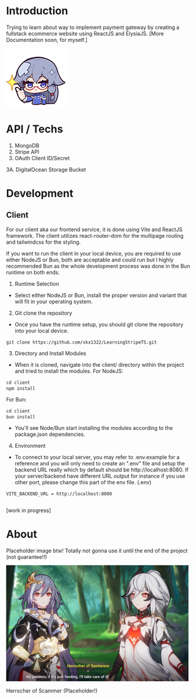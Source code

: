 # Introduction
Trying to learn about way to implement payment gateway by creating a fullstack ecommerce website using ReactJS and ElysiaJS. [More Documentation soon, for myself.]


![alt text](./image/FuHuaThumbsup.png)
# API / Techs
1. MongoDB 
2. Stripe API
3. OAuth Client ID/Secret

3A. DigitalOcean Storage Bucket


# Development 
## Client
For our client aka our frontend service, it is done using Vite and ReactJS framework. The client utilizes react-router-dom for the multipage routing and tailwindcss for the styling. 

If you want to run the client in your local device, you are required to use either NodeJS or Bun, both are acceptable and could run but I highly recommended Bun as the whole development process was done in the Bun runtime on both ends.

1. Runtime Selection
- Select either NodeJS or Bun, install the proper version and variant that will fit in your operating system.

2. Git clone the repository
- Once you have the runtime setup, you should git clone the repository into your local device.
```
git clone https://github.com/skx1322/LearningStripeTS.git
```

3. Directory and Install Modules
- When it is cloned, navigate into the client/ directory within the project and tried to install the modules.
For NodeJS:
```
cd client
npm install
```

For Bun:
```
cd client
bun install
```
- You'll see Node/Bun start installing the modules according to the package.json dependencies.

4. Environment
- To connect to your local server, you may refer to .env.example for a reference and you will only need to create an ".env" file and setup the backend URL really which by default should be http://localhost:8080. If your server/backend have different URL output for instance if you use other port, please change this part of the env file. 
(.env)
```
VITE_BACKEND_URL = http://localhost:8080
```

## 
[work in progress]

# About
Placeholder image btw! Totally not gonna use it until the end of the project (not guarantee!!)

![alt text](./image/HerrscherOfScammer1.png)

Herrscher of Scammer (Placeholder!)